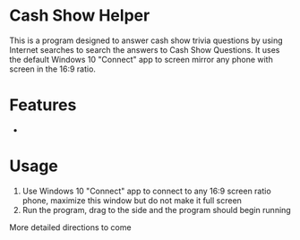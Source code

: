 # Cash Show Helper
This is a program designed to answer cash show trivia questions by using Internet searches to search the answers to Cash Show Questions. 
It uses the default Windows 10 "Connect" app to screen mirror any phone with screen in the 16:9 ratio. 
# Features
-

# Usage
1. Use Windows 10 "Connect" app to connect to any 16:9 screen ratio phone, maximize this window but do not make it full screen
2. Run the program, drag to the side and the program should begin running

More detailed directions to come
